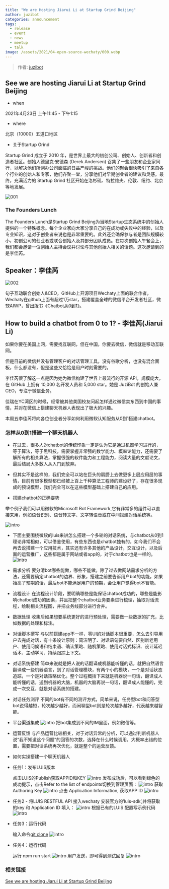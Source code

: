 ```yaml
---
title: "We are Hosting Jiarui Li at Startup Grind Beijing"
author: juzibot
categories: announcement
tags:
  - release
  - event
  - news
  - meetup
  - talk
image: /assets/2021/04-open-source-wechaty/000.webp
---
```


> 作者: [juzibot](https://github.com/juzibot/)

## See we are hosting Jiarui Li at Startup Grind Beijing

- when

2021年4月23日 上午11:45  - 下午1:15

- where

北京（10000）五道口地区

- 关于Startup Grind 

Startup Grind 成立于 2010 年，是世界上最大的初创公司、创始人、创新者和创造者社区。创始人德里克·安德森 (Derek Andersen) 召集了一些朋友和企业家同行，以解决他们所创办公司面临的日益严峻的挑战。他们的聚会很快吸引了来自各个行业的创始人和专家，他们齐聚一堂，分享他们对早期创业者的建议和灵感。最终，充满活力的 Startup Grind 社区开始在洛杉矶、特拉维夫、伦敦、纽约、北京等地发展。

![001](/assets/2021/04-open-source-wechaty/001.webp)

### The Founders Lunch

The Founders Lunch是Startup Grind Beijing为当地Startup生态系统中的创始人提供的一个特殊概念。每个企业家向大家分享自己的在成功或失败中的经验，以及专业知识，这对于创业者来说也是非常重要的。此外还会确保参与者是团队规模较小，初创公司的创业者或联合创始人及其部分团队成员。在每次创始人午餐会上，我们都会邀请一位创始人主持会议并讨论与其他创始人相关的话题。这次邀请到的是李佳芮。

## Speaker：李佳芮

![002](/assets/2021/04-open-source-wechaty/002.webp)

句子互动联合创始人&CEO，GitHub上开源项目Wechaty上面的联合作者，Wechaty在github上面有超过1万star，搭建覆盖全球的微信平台开发者社区，微软AIWP，曾出版书《Chatbot从0到1》。

## How to build a chatbot from 0 to 1? - 李佳芮(Jiarui Li)

如果你要在美国上网，需要找互联网，但在中国，你要去微信，微信就是移动互联网。

但是目前的微信并没有管理客户的对话管理工具，没有谷歌分析，也没有混合面板，什么都没有，但是这些又恰恰是用户时刻需要的。

李佳芮很了解这一点是因为她为微信构建了世界上最流行的开源 API，规模庞大，在 GitHub 上拥有 10,000 名开发人员和 5,000 star。她是 JuziBot 的创始人兼 CEO，专注于微信业务。

佳瑞在YC湾区的时候，经常被其他美国校友问起怎样通过微信卖东西到中国的事情，并对在微信上搭建聊天机器人表现出了极大的兴趣。

本周五李佳芮将向各位创业者分享如何利用微软认知服务从0到1搭建chatbot。

### 怎样从0到1搭建一个聊天机器人

- 在过去，很多人对chatbot的传统印象一定是认为它是通过机器学习进行的，等于算法，等于黑科技，需要掌握非常强的数学能力、概率论能力，还需要了解所有的相关算法，掌握很强的软件能力和工程能力，阅读大量的文献论文，最后结局大多数人从入门到放弃。

- 但其实不是这样的，我们完全可以站在巨头的肩膀上去做更多上层应用层的事情，目前有很多模型都已经被上百上千种算法工程师的建设好了，存在很多现成的预设模型，我们完全可以在这些模型基础上搭建自己的应用。

- 搭建chatbot的正确姿势

举个例子我们可以用微软的Microsoft Bot Framework,它有非常多的组件可以直接来用，例如语音识别、语音转文字、文字转语音或在中间搭建对话系统等。

![intro](/assets/2021/04-open-source-wechaty/11.webp)

- 下面主要围绕微软的luis来讲怎么搭建一个多轮的对话系统，与chatbot从0到1理论非常相似，可以借鉴使用，有些东西也是chatbot独有的，如今我们不会再去说搭建一个应用技术，其实还有许多其他的产品设计，交互设计，以及后面的运营推广，这些都是属于网站或者app的，对于chatbot也是一样的。
 ![intro](/assets/2021/04-open-source-wechaty/12.webp)

 - 需求分析
 要分清bot哪些能做，哪些不能做。除了过去做网站需求分析的方法，还需要确定chatbot的边界、形象，搭建之前要告诉用户bot的功能，如果抬高了预期的话，最后bot不能满足用户的预期，会让用户觉得bot不智能。

 - 流程设计
 在流程设计阶段，要明确哪些是能保证chatbot成功的，哪些是能影响chatbot成功的因素，并且把整个chatbot业务要素进行梳理，抽取对话流程，绘制相关流程图，并把业务线部分进行合并。

 - 数据处理
 收集后如果想要系统更好的进行预处理，需要做一些数据的扩充，比如数据的处理和标注。

 - 对话脚本撰写
 与以前搭建app不一样，零UI的对话脚本很重要，怎么去引导用户去完成对话，有十条设计原则：简洁明了、对话语句要自然、区别新老用户、使用问候语和结束语、确认策略、随机策略、使用对话式标识、设计延迟话术、主动学习、持续跟踪上下文。

 - 对话系统搭建
 简单来说就是把人说的话翻译成机器能听懂的话，就把自然语言翻译成一些机器语言，到了对话管理模块，有两个小的模块，一个是对话状态追踪，一个是对话策略优化。整个过程概括下来就是机器说一句话，翻译成人能听懂的话，送到机器的大脑，机器的大脑再说一句话，翻译成人能懂的，完成一次交互，就是对话系统的搭建。

 - 对话任务测评
 不同的bot有不同的测评方式，简单来说，任务型bot和问答型bot说得越短，轮次越少越好，而闲聊型bot则是轮次越多越好，代表越来越智能。

 - 平台渠道集成
 ![intro](/assets/2021/04-open-source-wechaty/16.webp)
 把bot集成到不同的IM里面，例如微信等。

 - 运营反馈
 与产品运营比较相关，对于对话异常的分析，可以通过判断机器人说“我不知道这个问题”的回答的次数，选择在什么时候调用，大概率出错的位置，需要把对话系统再次优化，就是整个的运营反馈。

- 如何实操搭建一个聊天机器人

 - 任务1：发布LUIS版本

   点击LUIS的Publish获取APPID和KEY
   ![intro](/assets/2021/04-open-source-wechaty/20.webp)
   发布成功后，可以看到绿色的成功提示，点击Refer to the list of endpoints切换到管理页面：
   ![intro](/assets/2021/04-open-source-wechaty/21.webp)
   获取Authoring Key
   ![intro](/assets/2021/04-open-source-wechaty/22.webp)
   点击 Application Information, 获取APP ID
   ![intro](/assets/2021/04-open-source-wechaty/23.webp)

 - 任务2 - 将LUIS RESTFUL API 接入wechaty
   安装官方的’luis-sdk’,并将获取的key 和 Application ID 填入：
   ![intro](/assets/2021/04-open-source-wechaty/24.webp)
   根据已有的LUIS 配置写示例代码
   ![intro](/assets/2021/04-open-source-wechaty/25.webp)

 - 任务3：运行代码

   输入命令[git clone](https://github.com/lijiarui/chatbot-zero-to-one)
   ![intro](/assets/2021/04-open-source-wechaty/26.webp)

 - 任务4：运行代码

   运行 npm run start
   ![intro](/assets/2021/04-open-source-wechaty/27.webp)
   用户发送，即可得到测试回复
   ![intro](/assets/2021/04-open-source-wechaty/28.webp)

### 相关链接

[See we are hosting Jiarui Li at Startup Grind Beijing](https://www.startupgrind.com/events/details/startup-grind-beijing-presents-we-are-hosting-jiarui-li/)
